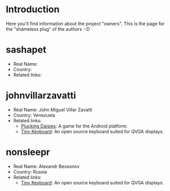 # Introduction #

Here you'll find information about the project "owners". This is the page for the "shameless plug" of the authors :-D


# sashapet #

  * Real Name:
  * Country:
  * Related links:

# johnvillarzavatti #

  * Real Name: John Miguel Villar Zavatti
  * Country: Venezuela
  * Related links:
    * [Plucking Daisies](http://www.villasilicio.com/deshojando.php): A game for the Android platform.
    * [Tiny Keyboard](http://code.google.com/p/tinykeyboard/): An open source keyboard suited for QVGA displays.

# nonsleepr #

  * Real Name: Alexandr Bessonov
  * Country: Russia
  * Related links:
    * [Tiny Keyboard](http://code.google.com/p/tinykeyboard/): An open source keyboard suited for QVGA displays.